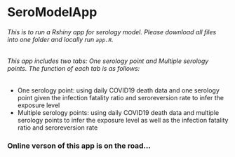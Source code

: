 # SeroModelApp
###### This is to run a Rshiny app for serology model. Please download all files into one folder and locally run `app.R`.
###### This app includes two tabs: One serology point and Multiple serology points. The function of each tab is as follows:
* One serology point: using daily COVID19 death data and one serology point given the infection fatality ratio and seroreversion rate to infer the exposure level
* Multiple serology points: using daily COVID19 death data and multiple serology points to infer the exposure level as well as the infection fatality ratio and seroreversion rate
### **Online verson of this app is on the road...**
